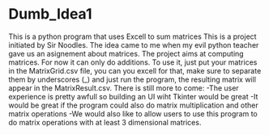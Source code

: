 # Dumb_Idea1
This is a python program that uses Excell to sum matrices
This is a project initiated by Sir Noodles.
The idea came to me when my evil python teacher gave us an asignement about matrices.
The project aims at computing matrices. For now it can only do additions.
To use it, just put your matrices in the MatrixGrid.csv file, you can you excell for that, make sure to separate them by underscores (_) and just run the program, the resulting matrix will appear in the MatrixResult.csv.
There is still more to come:
-The user experience is pretty awfull so building an UI wiht Tkinter would be great
-It would be great if the program could also do matrix multiplication and other matrix operations
-We would also like to allow users to use this program to do matrix operations with at least 3 dimensional matrices.
